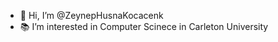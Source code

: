 - 👋 Hi, I’m @ZeynepHusnaKocacenk
- 📚 I’m interested in Computer Scinece in Carleton University


<!---
ZeynepHusnaKocacenk/ZeynepHusnaKocacenk is a ✨ special ✨ repository because its `README.md` (this file) appears on your GitHub profile.
You can click the Preview link to take a look at your changes.
--->

